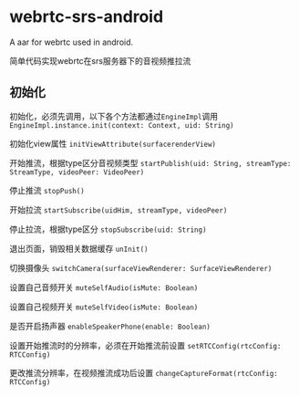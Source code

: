 # webrtc-srs-android

A aar for webrtc used in android.

简单代码实现webrtc在srs服务器下的音视频推拉流

## 初始化

初始化，必须先调用，以下各个方法都通过`EngineImpl`调用
`EngineImpl.instance.init(context: Context, uid: String)`

初始化view属性
`initViewAttribute(surfacerenderView)`

开始推流，根据type区分音视频类型
`startPublish(uid: String, streamType: StreamType, videoPeer: VideoPeer)`

停止推流
`stopPush()`

开始拉流
`startSubscribe(uidHim, streamType, videoPeer)`

停止拉流，根据type区分
`stopSubscribe(uid: String)`

退出页面，销毁相关数据缓存
`unInit()`

切换摄像头
`switchCamera(surfaceViewRenderer: SurfaceViewRenderer)`

设置自己音频开关
`muteSelfAudio(isMute: Boolean)`

设置自己视频开关
`muteSelfVideo(isMute: Boolean)`

是否开启扬声器
`enableSpeakerPhone(enable: Boolean)`

设置开始推流时的分辨率，必须在开始推流前设置
`setRTCConfig(rtcConfig: RTCConfig)`

更改推流分辨率，在视频推流成功后设置
`changeCaptureFormat(rtcConfig: RTCConfig)`
